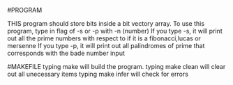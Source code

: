 #PROGRAM

THIS program should store bits inside a bit vectory array.
To use this program, type in flag of -s or -p with -n (number)
If you type -s, it will print out all the prime numbers with respect to if it is a fibonacci,lucas or mersenne
If you type -p, it will print out all palindromes of prime that corresponds with the bade number input

#MAKEFILE
typing make will build the program. 
typing make clean will clear out all unecessary items
typing make infer will check for errors


